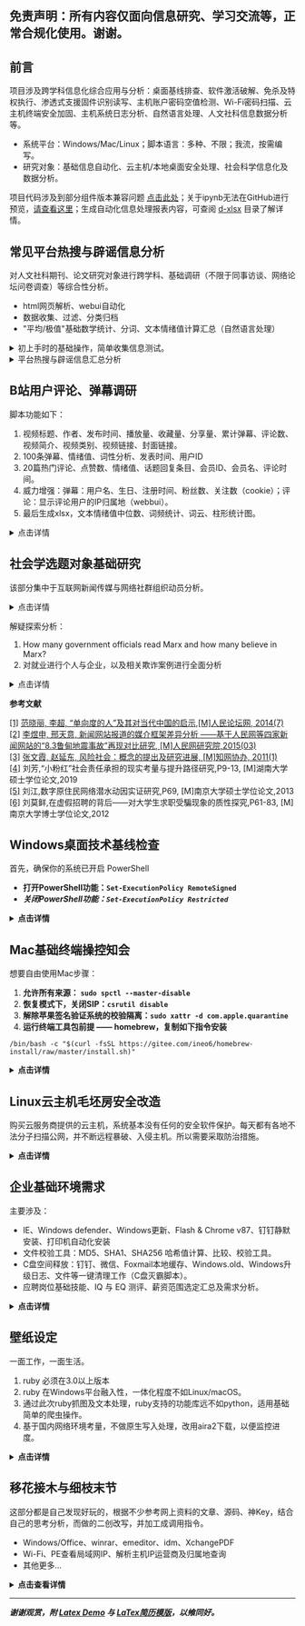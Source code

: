 ## 免责声明：所有内容仅面向信息研究、学习交流等，正常合规化使用。谢谢。

## 前言

项目涉及跨学科信息化综合应用与分析：桌面基线排查、软件激活破解、免杀及特权执行、渗透式支援固件识别读写、主机账户密码空值检测、Wi-Fi密码扫描、云主机终端安全加固、主机系统日志分析、自然语言处理、人文社科信息数据分析等。

* 系统平台：Windows/Mac/Linux；脚本语言：多种、不限；我流，按需编写。 
* 研究对象：基础信息自动化、云主机/本地桌面安全处理、社会科学信息化及数据分析。

项目代码涉及到部分组件版本兼容问题 <a href="https://nbviewer.org/github/hoochanlon/scripts/blob/main/d-ipynb/平台兼容问题.ipynb">点击此处</a>；关于ipynb无法在GitHub进行预览，[请查看这里](https://blog.reviewnb.com/jupyter-notebook-not-rendering-on-github/)；生成自动化信息处理报表内容，可查阅 [d-xlsx](./d-xlsx) 目录了解详情。

## 常见平台热搜与辟谣信息分析

对人文社科期刊、论文研究对象进行跨学科、基础调研（不限于同事访谈、网络论坛问卷调查）等综合性分析。

* html网页解析、webui自动化
* 数据收集、过滤、分类归档
* "平均/极值"基础数学统计、分词、文本情绪值计算汇总（自然语言处理）

<details>
<summary>初上手时的基础操作，简单收集信息测试。</summary>

<p>一键获取中国新闻网资讯 <a href="https://www.52pojie.cn/thread-1780608-1-1.html">图文版</a></p>

<pre><code>python3 -c "$(curl -fsSL https://ghproxy.com/https://raw.githubusercontent.com/hoochanlon/scripts/main/d-python/get_chinanews.py)"
</code></pre>

<p>一键获取中国新闻网资讯 Ruby版</p>

<pre><code>ruby -e "$(curl -fsSL https://ghproxy.com/https://raw.githubusercontent.com/hoochanlon/scripts/main/d-ruby/get_chinanews.rb)"
</code></pre>

<p>一键生成全球信息报表 <a href="https://www.52pojie.cn/thread-1779165-1-1.html">图文版</a></p>

<pre><code>python3 -c "$(curl -fsSL https://ghproxy.com/https://raw.githubusercontent.com/hoochanlon/scripts/main/d-python/get_worldometers.py)"
</code></pre>

<p>一键收集知乎前五条精选回答摘要</p>
<pre><code>python3 -c "$(curl -fsSL https://raw.githubusercontent.com/hoochanlon/scripts/main/d-python/zhihu_answers_demo.py)"</code></pre>

<p>收集boss直聘90条招聘相关招聘岗位的薪资待遇、公司规模等 <a href="https://www.52pojie.cn/thread-1822212-1-1.html">图文版</a></p>

<pre><code>python3 -c "$(curl -fsSL https://ghproxy.com/https://raw.githubusercontent.com/hoochanlon/scripts/main/d-python/zhipin_demo.py)"</code></pre>

</details>

<details>
<summary>平台热搜与辟谣信息汇总分析</summary>

前提：开始前，先复制如下指令安装 pip 工具包。涉及到斯坦福大学语言模型 [stanza](https://stanfordnlp.github.io/stanza) 处理的数据需要外网连接。

<pre><code>pip3 install --no-cache-dir -r https://ghproxy.com/https://raw.githubusercontent.com/hoochanlon/scripts/main/d-txt/requirements.txt
</code></pre>

<h3>头条、抖音、微博热搜采集分析</h3>

<p>一键获取今日头条、抖音、微博热搜。<a href="https://www.52pojie.cn/thread-1785460-1-1.html">图文版</a> （NLP：Stanza）</p>

<pre><code>python3 -c "$(curl -fsSL https://ghproxy.com/https://raw.githubusercontent.com/hoochanlon/scripts/main/d-python/get_resou_today_s.py)"
</code></pre>

<ul>
<li>自动化分类；整体匹配率：84%~96% 区间左右。</li>
<li>词频统计；三者共存的热搜，说明为持久公共热度，信息密度较高。</li>
<li>文本情感平均值、每条标题的情感数值；主：人为置顶热搜的文本情绪强烈程度。</li>
<li>词性分析；标记可能存有引导与被植入意识成分用词，只要定语、状语叠得多，总能是宣传正态形势。</li>
</ul>

<p>微博在自动化分类中，噪音三者最大，信息价值低，话题含水量大，失真度偏高；各家平台的热搜标题也存有未标识谣言成分，最好用<a href="https://www.piyao.org.cn/pysjk/frontsql.htm">国家辟谣平台查询</a>鉴别其真伪；虽然娱乐属性极重，但微博其本身具有一对多公共属性的社交模式，当某个社会事件被挂上热搜，它可在短时间内迅速传播信息，引发公众的关注和讨论。</p>

<p>推荐论文：</p>

<ul>
<li>毛贺祺《大数据背景下微博热搜的新闻阅读服务功能》吉林大学新闻学专业硕士学位论文，2017.3</li>
<li>喻国明《大数据分析下的中国社会舆情 总体态势与结构性特征》中国人民大学学报，2013年第５期</li>
<li>王小新《当前我国受众网络新闻的阅读倾向——以百度热搜词为例》《今传媒》，2013年第9期</li>
<li>许诺《基于百度热搜新闻词的社会风险事件5W提取研究》《系统工程理论与实践》，2022年第40卷第2期</li>
</ul>

<h3>自动化收集辟谣条目及语言分析</h3>

<p>功能大体与上例相当，对词频的较高词语进行语法分析。（NLP：ThuLAC）</p>

<pre><code>python3 -c "$(curl -fsSL https://ghproxy.com/https://raw.githubusercontent.com/hoochanlon/scripts/main/d-python/get_rumor_analysis.py)"
</code></pre>

<p>urllib3：<a href="https://github.com/urllib3/urllib3/issues/3020#issuecomment-1557412175">https://github.com/urllib3/urllib3/issues/3020#issuecomment-1557412175</a></p>

<p>对谣言的定义：阿尔波特（Gordom W.Allport）和波兹曼（Leo Postman）最早为谣言下了定义，即谣言是一个与当时事件相关联的命题，是为了使人相信，一般以口传媒介的方式在人们之间流传，但是却缺乏具体的资料以证实其确切性。<span id="fn1"><a href="#fn1-black"><sup>1</sup></a></span></p>

<p>谣言概念界定：究其本质而言，谣言普遍具有的属性，一是广泛传播，二是不确定性，基于此，本文将谣言界定为被广泛传播的、含有极大的不确定性的信息。“不确定性”主要是指对信息真实与否的不确定性。<span id="fn2"><a href="#fn2-black"><sup>2</sup></a></span></p>

<p>目前，在突发事件中的各类谣言中，有明确目标性和破坏性的攻击型谣言和以实现政治、经济等利益为目标的宣传型或牟利型谣言出现的频率较低。多数谣言是出于恐惧心理和基于错误的认识判断而形成的。（胡琦，2022） 从这次的谣言收集分析已证明，最大的两个类别是，社会话题与健康饮食，两者分别占比48%、43%。</p>

<p>但“后真相”时代多元文化的糅合共存和碎片化的解读方式加剧了民众的价值分歧，侵蚀了信任防线。一方面，复杂的利益诉求、多元的社会思潮与多样的传播方式交织叠加，催生出“后真相”时代多元的网络文化，加大了主流与非主流文化之间的碰撞和摩擦。虽然非主流文化是主流文化的有益补充，但诸如佛系文化、网红文化、躺平文化等难免有背离主流文化的消极因素，尤其是污丑文化、拜金文化等更是尽显畸形审美和金钱至上的错误思想，若不加警惕和批判，极易误导一些认知不足、阅历不够的受众，诱发政治偏见，不断冲击和侵蚀业已形成的政治信任。另一方面，“后真相”时代人们面对海量信息，惯以碎片化的方式拼凑事实、解读真相。一旦关涉社会分化、利益分配、政治腐败和政策失误等复杂的政治谣言鉴别，人们极易陷入碎片化信息的不断解读和重组,制造出多种“真相”,并借此持续发酵,非但无益于阻断网络政治谣言的传播，反而会频繁质疑已有政治共识,造成政治信任的流失，为谣言惑众创设了可能。<span id="fn3"><a href="#fn3-black"><sup>3</sup></a></span></p>

<p>就参考杨芸伊、赵惜群来说，个人生活无非涉及钱的吃穿住行，社会分化也是正常现象，“个人-集体”、“集体-个人”的差异、非一致性，这话更多“是以国家建设为中心”为首纲。下面这两条信息很值得参考研究：</p>

<ul>
<li><a href="https://www.zhihu.com/question/587740721/answer/2952171143">知乎 - 如何看待央视新视频【靠力气赚钱心里才踏实，是无数平凡人的生活信仰】?</a></li>
<li><a href="https://www.bilibili.com/video/BV1ss4y1M72E">bilibili - 说我摸，说我摆，谁在意劳动者的无奈？</a></li>
</ul>

<i><b>参考文献</b></i><br><br>
<span id="fn1-black"><a href="#fn1">[1]</a> 胡琦, 全媒体时代网络谣言产生的心理机制与治理路径,P135，137, [J]社会科学家, 2022(11)</span><br>
<span id="fn2-black"><a href="#fn2">[2]</a> 雷霞, 老年群体的谣言认知不协调及其纠偏机制, [J]现代传播, 2023(3)</span><br>
<span id="fn3-black"><a href="#fn3">[3]</a> 杨芸伊, 赵惜群, “后真相”时代网络政治谣言的表征、归因及治理,P155, [J]湖南科技大学学报(社会科学版)，2022(11)</span><br>

</details>

## B站用户评论、弹幕调研

脚本功能如下：

1. 视频标题、作者、发布时间、播放量、收藏量、分享量、累计弹幕、评论数、视频简介、视频类别、视频链接、封面链接。
1. 100条弹幕、情绪值、词性分析、发表时间、用户ID
1. 20篇热门评论、点赞数、情绪值、话题回复条目、会员ID、会员名、评论时间。
1. 威力增强：弹幕：用户名、生日、注册时间、粉丝数、关注数（cookie）；评论：显示评论用户的IP归属地（webbui）。
1. 最后生成xlsx，文本情绪值中位数、词频统计、词云、柱形统计图。

<details>
<summary>点击详情</summary>

前提：先确保你的基础库组件完善

<pre><code>pip3 install --no-cache-dir -r https://ghproxy.com/https://raw.githubusercontent.com/hoochanlon/scripts/main/d-txt/requirements.txt
</code></pre>

然后运行该脚本 <a href="https://www.52pojie.cn/thread-1802357-1-1.html">图文版</a>

<pre><code>python3 -c "$(curl -fsSL https://ghproxy.com/https://raw.githubusercontent.com/hoochanlon/scripts/main/d-python/get_bv_baseinfo.py)"
</code></pre>

<h3>文本基础分析 </h3>

停用词文本聚类综合统计分析，见下图<span id="fn4"><a href="#fn4-black"><sup>1</sup></a></span>

<img src="https://cdn.jsdelivr.net/gh/hoochanlon/scripts/AQUICK/catch2023-06-27%2011.00.31.png" />

<p>实际上，不同的停用词表都有其的适用范围。教育机构语料库大多由文献期刊构成，因此复旦、川大等教育科研机构的停用词表，更适合文献与邮件文本。而门户网站的语料库更适合新闻报道，各有其特点。</p>

<p>文本发掘及分词统计涉及到的停用词问题，借助 [goto456/stopwords](https://github.com/goto456/stopwords) 提供的哈工大、川大、百度的停用词语料库，以及从CSDN收集到复旦停用词本进行整合，强化文本对“经济”、“社会”、“文艺”聚类效果，从而达到更精准命中关键词的目的。</p>

文本分析工作内容，如下引用图<span id="fn5"><a href="#fn5-black"><sup>2</sup></a></span>。目的性都差不多，只不过方式略有不同而已，殊途同归了，算是。

<img src="https://cdn.jsdelivr.net/gh/hoochanlon/scripts/AQUICK/catch2023-06-17%2019.25.52.png" />

<i><b>参考文献</b></i><br><br>
<span id="fn4-black"><a href="#fn4">[1]</a> 黄俊, 职场辱虐的情绪影响和行为反应研究、B站等社交媒体的传播研究,P149,[J]传播创新研究, 2021(12)</span><br>
<span id="fn5-black"><a href="#fn5">[2]</a> 官琴, 邓三鸿, 王昊, 中文文本聚类常用停用词表对比研究,P76,[J]数据分析与知识发现,2017(3) </span><br>
</details>

## 社会学选题对象基础研究 

该部分集中于互联网新闻传媒与网络社群组织动员分析。

<details>
<summary>点击详情</summary>

<h4 id="h3view"><a href="https://nbviewer.org/github/hoochanlon/scripts/blob/main/d-ipynb/亚文化视域评论及弹幕调研.ipynb">亚文化视域评论及弹幕调研总结</a></h4>

<p>整体来说，后情感时代，让我发现人的情感体验是多元的。单从就“嗑CP”、“萌宠”话题的被采访人语录来看，就得出部分被采访人思维单一、理想化。这是不可靠的，不能一概而论。比较切实的观点应该是，部分被采访人对此类信息可能并不在意，或对这方面未有较深入的认知与关注。并且，该项数据并不能对采访人的情绪、思维、行为逻辑做定论，只是某些事物的关联，需要去理清事情的真相与内在逻辑，这些都要花时间下功夫研究的。</p>

<h4 id="h3view"><a href="https://nbviewer.org/github/hoochanlon/scripts/blob/main/d-ipynb/民生及时评类新闻基础分析.ipynb">民生及时评类新闻媒体与受众行为浅析</a></h4>

<h5>民生时评媒体积极方面行为作用</h5>

<p>在单向度的社会<span id="fn6"><sup><a href="#fn6-black">1</a></sup></span>中，不同地域的人往往面临着相似的生活困境与社会纠纷，经由媒体选择典型民生个例加以报道，很容易使民众获得切身体会，产生跨地域的情感共鸣。而在此基础上的时评，遵守实事求是的原则，通过解释报道框架<span id="fn7"><sup><a href="#fn7-black">2</a></sup></span>，对各类舆论热点事件进行科学理性的分析，同时提出面向未来的可行性建设性方案。从一定程度上缓释社会矛盾，疏导大众情绪，有促进开启民智的作用。不过，额外强调一点：开启民智目是民众具备批判性思维，自主思考和客观分析问题；它强调的是社会共同进步的需要，而不是贬低民众的智识水平及行为能力。</p>

<h5>民生时评类新闻受众失焦现象归因</h5>

<p>一方面受众因切身体会共鸣感、猎奇感等作用下接收民生、时评信息，而另一方面身处风险社会<span id="fn8"><sup><a href="#fn8-black">3</a></sup></span>中、受众对严肃内容产生了排斥心理，需要一个可供闲谈与娱乐的话题排解忧虑，获得快感、同时也在探求相同爱好的趣缘群体。由此，这也可以解释我之前的疑问 “为什么我看同事日常精干处理工作事务，但涉及到电视剧、新闻报道却是人云亦云没多少见解，像个白痴一样？” 总的说来，舆论失焦现象也是必然且常态的现象。用户对新闻标题的猎奇点击，对事件的耐心等待与深入思考已不符合这方面一部分受众用户的期望了。在注意力、精力有限的情况下，这部分受众用户从而转向其他具有话题性、娱乐性的闲谈讨论，爆米花式的休闲娱乐（吃瓜）以此舒缓压力获得快感。</p>

<h4 id="h3view"><a href="https://nbviewer.org/github/hoochanlon/scripts/blob/main/d-ipynb/“小粉红”群体分析.ipynb">“小粉红”群体分析</a></h4>

<p>“小粉红”一词来自于民间对网络爱国青年群体的称呼，“小”指的是年龄小，虽然很稚嫩，但是精力充沛、一腔热血；“粉”指的是网络上流行的特有的表达方式，比如语言卖萌，又经常使用各种萌系表情，另外由于小，单纯的生活阅历使得“小粉红”的心智还没有定型；“红”指的是苗正根红，红色在中国的语境下通常代表了中国共产党，这里的“红”表达了“小粉红”强烈的爱党爱国爱领袖情怀。<span id="fn9"><sup><a href="#fn9-black">4</a></sup></span></p>

<p>刘芳对小粉红群体的定义是准确的。她进一步将该群体细分为不同的年龄段、社会阶层以及职业背景。在18至24岁的范围内，学生群体在小粉红中占据了很大比例，其中多数来自无产阶级家庭。然而，在旧牛帆模型流行之前的分类中，也有相当数量的小粉红来自城市中产阶级家庭，这一点也需要我们注意。无论如何，这两个群体都有一个共同点，即小粉红拥有较强的社会消费能力和购买力，并且相对承受较少的社会压力，同时也是中国改革开放国力日益强盛的受益者与见证者。</p>

<h4 id="h3view"><a href="https://nbviewer.org/github/hoochanlon/scripts/blob/main/d-ipynb/读《“帝吧出征”事件中话语表达与社群动员研究》.ipynb">读《“帝吧出征”事件中话语表达与社群动员研究》</a></h4>

<h5>帝吧出征：群体动员与舆论引导</h5>

<p>当群体的文化与他们倡导的价值目标重合时，形成了一种动力机制，促使群体成员对帝吧社群的多角度文化认同和集体互动。帝吧通过整齐划一的动员基础，深刻影响了其群体成员的价值观念和思维方式，从而调动了粉丝的积极性和团结性来支持社群的集体活动。</p>

<p>在网络平台上，民族主义情感的表达成为一种常见现象。通过共享符号、行为和与同样认同的人建立联系，人们表达对国家和民族的认同和情感。这种身份政治的表演受到个体和外部环境的相互作用和影响。在"周子瑜事件"中，帝吧充分利用网络的连通性，在各平台上刷榜和引流，通过构建共同的"爱国主义"和"民族主义"话语，动员和征集参与者。虽然"帝吧出征"看起来组织有序，参与者需服从指挥，有明确的出征时间、纪律和攻击目标，还要求使用固定的集体模板等规则。然而，实际上年轻人受到帝吧新式话语的影响和动员，不一定需要深入思考逻辑或进行论证，将出征变成了一场狂欢喧闹的游戏，追求集体热情高涨的情境。在这个动员过程中，明星相关的表情包渲染气氛，通过将明星与民族主义情感相结合，进一步加强集体认同和动员效果，激发粉丝的情感共鸣，并增强他们对集体行动的支持和参与意愿。</p>

<p>因此，“帝吧出征”可以被看作是一种集体动员和舆论引导的活动，通过符号、话语和情感的共同作用，调动粉丝的参与和支持，从而形成一种极化的群体行动力量。这种行动将网络暴力赋予了“民族主义”和“爱国主义”的正义化形象，使其在群体中得到广泛的接受和支持。</p>

<h4 id="h3view"><a href="https://nbviewer.org/github/hoochanlon/scripts/blob/main/d-ipynb/读《数字原住民网络潜水动因实证研究》.ipynb">读《数字原住民网络潜水动因实证研究》</a></h4>

<h5>研究目的及意义</h5>

<p>研究目的（微观）：</p>
<ol>
<li>界定潜水者和数字原住民型潜水者消除对于潜水的模糊定义。</li>
<li>构建潜水动因模型提出各项解释数字原住民潜水行为的动因假设。</li>
<li>明确主要影响因素以及因素之间的相互影响关系。</li>
<li>为网络运营商和社区管理者提供更有效的建议。 </li>
</ol>
<p>研究意义（宏观）：</p>
<p>一、理论意义：梳理社会学、经济学和心理学三大学科中用于潜水研究的相关理论并搭建了潜水研究的理论框架为后续研究者的相关研究提供了理论支撑。
二、实际意义：对于数字原住民潜水行为研究的实际意义主要体现在经济效益、网络可持续发展以及群体智慧三方面。</p>

<h5>基于“计划行为论”、“社会文化资本论”、“社会认同论”三者，并结合统计学知识的问卷设计方案</h5>

<p>问卷设计样例效果图<span id="fn10"><sup><a href="#fn9-black">5</a></sup></span> </p> 

<img src="https://cdn.jsdelivr.net/gh/hoochanlon/scripts/AQUICK/catch2023-07-19%2020.01.22.png" width="50%" height="50%"/>

<ul>
<li>信度分析：主要是考察各潜变量的Cronbach&#39;sa值是否超过0.7的临界值。</li>
<li>效度分析，主要基于因子分析来检验。也就是通过对样本数据进行KMO系数分析。Kaiser给出了常用的kmo度量标准:　0.9以上表示非常适合；0.8表示适合；0.7表示一般；0.6表示不太适合；0.5以下表示极不适合。</li>
<li>因子相关性分析：Bartlett球形检验则用于检验观测变量之间是否存在相关性，这是进行因子分析的一个前提条件。它基于一个假设，即观测变量之间不存在任何相关性。如果在Bartlett球形检验中得出的显著性水平较低（通常设置为0.05），则可以拒绝该假设，表明观测变量之间存在相关性，因此适合进行因子分析。</li>
<li>偏向程度分析：Likert量表的评分范围为5或7个等级，但也可以是其他数字。选择适当的评分范围要考虑到被调查者容易理解和回答的程度。较少的等级可能更容易导致患者在选择中立选项时受到限制，而较多的等级可能增加了患者选择的复杂性。</li>
</ul>

</details>

解疑探索分析：

1. How many government officials read Marx and how many believe in Marx?
2. 对就业进行个人与企业，以及相关欺诈案例进行全面分析

<details>
<summary>点击详情</summary>

<h4 id="h3view"><a href="https://nbviewer.org/github/hoochanlon/scripts/blob/main/d-ipynb/读《论马克思主义威望下降的原因》.ipynb">读《论马克思主义威望下降的原因》</a></h4>

<p>马克思主义威望下降的原因：</p>

<p>消极因素：1. 苏联式社会主义制度失败的打击；2. 部分共产党官员和马克思主义理论家的言行相悖严重损害了马克思主义的声誉；3. 不少人对于马克思主义不大懂、不会用，不能解决实际问题；4. 一些人对马克思学说的否定也起了一定作用。</p>

<p>积极因素：1. 从横向上看，改革开放开阔了我们的思想理论视野，使马克思主义的相对地位下降；2. 从纵向上看，我们创造出中国特色社会主义理论等新的理论，也使马克思主义的相对重要性减弱；3. 人们现在愈来愈能够对马克思学说采取科学分析的态度，亦使马克思主义的威望从顶峰回落。</p>

<h4 id="h3view"><a href="https://nbviewer.org/github/hoochanlon/scripts/blob/main/d-ipynb/就业形势分析及预防欺诈对策.ipynb">就业形势分析及预防欺诈对策</a></h4>

<h4>欺诈者的动机内核</h4>

<p>我们的视野里已经有太多的宏大叙事与情绪感慨，欠缺的反而是“事实本身” 。现如今较起之前好了不少，当时信息传播渠道有限，仅限于搜索引擎、门户网站，如今信息。人人自媒体，民意重视程度相对比过去要高了。但伴随而来的又一个问题就是审核控评，结合我国当今体制及制度而言，整体不容乐观。总体而言，我们的认知是建立在他们代价付出与信息披露。</p>

从刘莫鲜（2012）<span id="fn11"><sup><a href="#fn11-black">6</a></sup></span>所述的各类手法的诈骗流程图分析，来对双方目的进行总结：欺诈者的目的存在一个或多个，拿到货币、人身控制、获得劳动力；而求职者目的相对单一，付出劳动力，拿到货币。值得注意的是，欺诈者、求职者都是为了拿到对方的货币，由此便产生了不完全信息的零和博弈。

由于欺诈者的目的及偏好多样化，可选择的策略空间广，选择取向也相对较多，因此欺诈者会穷尽所有可能，并且不择手段地来实现自身利益最大化。因此，欺诈者的核心策略是在特定的环境和场景下，在求职者付出劳动之前或之后，以获取劳动者的货币为目标。

<h4>欺诈者对求职者的信念构建及欺诈实施</h4>

<p>对于欺诈者来说，能不能骗到求职者是一个概率性问题。求职者来自各个不同的生活环境，其行为选择对于欺诈者来说是不能预测的。不过，这里必须要明确一个关键点：既然骗子能够骗得到人，那么被骗到的人是那些相信他不是骗子的人。换句话说，欺诈者之所以能骗到求职者，关键是因为建立起了求职者的信任。虽然我们每个人的行为选择不可预测，但骗子能够利用各种手段来营造特定的稀缺情景，以建立对求职者的信任。借着这种信任，他们可以进行有限条件的选择，从而实现对求职者意图行为的控制。</p>

<p>具体来说，欺诈者常常利用社会心理学来布设博弈困境以及相应的剧本演出，以便操控求职者的思维和情绪。他们通常宣称有限的职位名额、紧迫的截止日期、特殊服务后门或其他形式的稀缺性，以激发求职者的竞争心理和渴望，促使求职者尽快做出决策。通过在这种紧张的情景中建立信任，此时欺诈者为了进一步验证求职者的“诚意”及“合作性”，这时欺诈者会要求求职者提供个人信息，支付一定费用或执行某些任务。这些要求看似合理，但实际上是为了获取求职者的敏感信息或从其身上获取经济利益。</p>

</details>

<p><b>参考文献</b></p>

<!--<p><i>注：由于研究范围较广泛，部分专题涉及内容较深，因此采用 ipynb 独立开题综述具体内容，并放置相关链接的形式。故此处参考文献列表仅限于 README.Markdown</i></p>-->

<span id="fn6-black"><a href="#fn6">[1]</a> <a href="http://www.rmlt.com.cn/2014/0729/298965.shtml">范晓丽, 李超, “单向度的人”及其对当代中国的启示,[M]人民论坛网, 2014(7)</a><br></span>
<span id="fn7-black"><a href="#fn7">[2]</a> <a href="http://media.people.com.cn/n/2015/0312/c150620-26682877.html">李煜申, 邢天意, 新闻网站报道的媒介框架差异分析 ——基于人民网等四家新闻网站的“8.3鲁甸地震事故”再现对比研究, [M]人民网研究院,2015(03) </a><br>
<span id="fn8-black"><a href="#fn8">[3]</a> <a href="http://www.xml-data.org/KXYSH/html/22ddadf4-325e-41ce-b447-82a9129abf51.htm">张文霞, 赵延东, 风险社会：概念的提出及研究进展, [M]知网协办, 2011(1)</a><br>
<span id="fn9-black"><a href="#fn9">[4]</a> 刘芳,“小粉红”社会责任承担的现实考量与提升路径研究,P9-13, [M]湖南大学硕士学位论文,2019</span><br>
<span id="fn10-black"><a href="#fn10">[5]</a> 刘江,数字原住民网络潜水动因实证研究,P69, [M]南京大学硕士学位论文,2013</span><br>
<span id="fn11-black"><a href="#fn11">[6]</a> 刘莫鲜,在虚假招聘的背后——对大学生求职受騙现象的质性探究,P61-83, [M]南京大学博士学位论文,2012</span><br>


## Windows桌面技术基线检查 

首先，确保你的系统已开启 PowerShell

* **打开PowerShell功能：`Set-ExecutionPolicy RemoteSigned`**
* ***关闭PowerShell功能：`Set-ExecutionPolicy Restricted`***

<details>
<summary><b>点击详情</b></summary>

一键使用，本地下载使用转GB2312编码 <a href="https://www.52pojie.cn/thread-1795749-1-1.html">图文版</a>

<pre><code>
irm https://ghproxy.com/https://raw.githubusercontent.com/hoochanlon/scripts/main/d-pwsh/frontline_helpdesk.ps1|iex
</code></pre>

功能概览：

<ol>
<li>检查IP与网络设备连接近况</li>
<li>检查打印机、打印池、扫描仪状态</li>
<li>检查硬盘、CPU、内存、显卡等基础驱动信息</li>
<li>检查设备安全性、近期升级补丁、定时任务项、证书策略、系统核心文件控制访问状况</li>
<li>检查主机主动共享协议相关信息</li>
<li>检查电脑休眠、重启频次、异常关机、程序崩溃等信息</li>
<li>执行1～6选项的所有功能</li>
<li>生成"设备驱动检查"、"五天内预警事件"、"登录登出活动记录"、"月度已存威胁概况"分析报表</li>
<li>查看指导建议与开发说明</li>
</ol>

BTW

Linux基线检查（PR）见：<a href="https://github.com/al0ne/LinuxCheck">al0ne/LinuxCheck</a>。对于Mac来说，这些安全服务的维护成本，不适用于中小企业。

<ul>
<li><a href="https://www.apple.com.cn/business/docs/site/Mac_Deployment_Overview.pdf">Apple - Mac系统部署</a></li>
<li><a href="https://blogs.vmware.com/china/2019/10/08/企业采购苹果设备的正确姿势-abm/">vmware - 企业采购苹果设备的正确姿势-abm</a></li>
</ul>

大环境下，这篇文章 <a href="https://blog.csdn.net/smartbenson/article/details/50636012">CSDN - 企业管理Mac电脑的三种方式</a>提及的管理办法，都算得上是防控得当，可对比Windows来说，却挺不够看的。

</details>

## Mac基础终端操控知会

想要自由使用Mac步骤：

1. **允许所有来源： `sudo spctl --master-disable`**
2. **恢复模式下，关闭SIP：`csrutil disable`**
3. **解除苹果签名验证系统的校验隔离：`sudo xattr -d com.apple.quarantine`**
4. **运行终端工具包前提 —— homebrew，复制如下指令安装**

```
/bin/bash -c "$(curl -fsSL https://gitee.com/ineo6/homebrew-install/raw/master/install.sh)"
```

<details>
<summary><b>点击详情</b></summary>

关闭Safari浏览器的腾讯安全浏览

<pre><code>
defaults write com.apple.Safari WarnAboutFraudulentWebsites -bool false
</code></pre>

重置macOS ~/.zshrc （仅环境变量配置失误，造成不可逆后果使用）

<pre><code>
export PATH=/usr/bin:/usr/sbin:/bin:/sbin:/usr/X11R6/bin; sudo rm -rf ~/.zshrc
</code></pre>


Mac查看当前Wi-Fi密码 <a href="https://www.52pojie.cn/thread-1766927-1-1.html">图文版</a>

<pre><code>
sudo bash -c "$(curl -fsSL https://ghproxy.com/https://raw.githubusercontent.com/hoochanlon/scripts/main/d-shell/mac_show_wifi.sh)"
</code></pre>

Mac查看常用系统信息

<pre><code>
sudo bash -c "$(curl -fsSL https://ghproxy.com/https://raw.githubusercontent.com/hoochanlon/scripts/main/d-shell/mac_systeminfo.sh)"
</code></pre>

GitHub的ipynb文件地址 转换 在线ipynb查看链接粘贴。（Ruby）

<pre><code>
ruby -e "$(wget -qO- https://ghproxy.com/https://raw.githubusercontent.com/hoochanlon/scripts/main/d-ruby/nbview.rb)"
</code></pre>

Mac 一键支持NTFS <a href="https://github.com/hoochanlon/Free-NTFS-For-Mac">图文版</a>

<pre><code>
sudo -u $USER  python3 -c "$(curl -fsSL https://ghproxy.com/https://raw.githubusercontent.com/hoochanlon/scripts/main/d-shell/ntfs_ninja.sh)"
</code></pre>

Mac 激活各类相关软件 <a href="https://github.com/QiuChenly/MyMacsAppCrack/tree/main/Shells">图文版</a>（DMCA）

<pre><code>
sudo bash -c "$(curl -fsSL https://ghproxy.com/https://raw.githubusercontent.com/QiuChenly/MyMacsAppCrack/main/Shells/simple_crack.sh)"
</code></pre>

macOS MS-AutoUpdate 一键带走

<pre><code>
sudo /usr/bin/osascript -e "$(curl -fsSL https://ghproxy.com/https://raw.githubusercontent.com/hoochanlon/scripts/main/d-apple/no_ms_autoupdate.scpt)"
</code></pre>

一键RAR密码爆破 <a href="https://www.52pojie.cn/thread-1775990-1-1.html">图文版</a>

<pre><code>
bash -c "$(curl -fsSL https://ghproxy.com/https://raw.githubusercontent.com/hoochanlon/scripts/main/d-shell/7z_rar_sensei.sh)"
</code></pre>

自动化下载 Office Mac2021 激活工具

<pre><code>
sudo /usr/bin/osascript -e "$(curl -fsSL https://ghproxy.com/https://raw.githubusercontent.com/hoochanlon/scripts/main/d-apple/office2021.scpt)"
</code></pre>

最后，转朋友的：<a href="https://www.cnblogs.com/98record/p/mac-da-yin-ji-yi-jian-an-zhuang.html">自在拉基 - Mac打印机一键安装</a>。（没需求，所以没写；原理都差不多，确实挺厉害的。）

</details>

## Linux云主机毛坯房安全改造

购买云服务商提供的云主机，系统基本没有任何的安全软件保护。每天都有各地不法分子扫描公网，并不断远程暴破、入侵主机。所以需要采取防治措施。

<details>
<summary><b>点击详情</b></summary>

<h3>一键搞定SSH登录、用户密码策略配置、Ban IP配置 <a href="https://www.52pojie.cn/thread-1749877-1-1.html">图文版</a></h3>

<ul>
<li>SSH登录: 免密的密钥模式、心跳长时间连接，客户端不掉线</li>
<li>密码策略: 不限特殊字符、大小写，并支持4～5位长度下限</li>
<li>Ban IP: 除自己IP外，30秒内短时间三次输错密码，永久封禁IP。</li>
</ul>

<pre><code>
sudo bash -c  "$(curl -fL https://ghproxy.com/https://raw.githubusercontent.com/hoochanlon/scripts/main/d-shell/lite_ssh_n_ban.sh)"
</code></pre>

<p>SSH单项配置：一键调用SSH快速配置 SSH密钥登录策略、用户简单密码配置规则。（单项部分是开启限定自己IP访问的，即 AllowUsers）</p>

<pre><code>
sudo bash -c  "$(curl -fL https://ghproxy.com/https://raw.githubusercontent.com/hoochanlon/scripts/main/d-shell/simple_ssh.sh)"
</code></pre>

<p>fail2ban单项配置：一键fail2ban从下载到安装及生成配置与启动服务。(再次允许单项部分可以刷新自己公网IP配置)</p>

<pre><code>
sudo bash -c  "$(curl -fL https://ghproxy.com/https://raw.githubusercontent.com/hoochanlon/scripts/main/d-shell/simple_ban.sh)"
</code></pre>

<h3>一键搞定Linux自定义创建具有管理员权限的用户 <a href="https://www.52pojie.cn/thread-1749877-1-1.html">图文版</a></h3>

<ul>
<li>自定义用户名</li>
<li>su、sudo及wheel组成员免密</li>
<li>sshd_config锁root远程登录，提高安全性</li>
</ul>

<pre><code>
sudo bash -c  "$(curl -fL https://ghproxy.com/https://raw.githubusercontent.com/hoochanlon/scripts/main/d-shell/diy_add_wheel.sh)"
</code></pre>

<h3>一键搞定FTP <a href="https://www.52pojie.cn/thread-1753070-1-1.html">图文版</a></h3>

<ul>
<li>共享目录： /var/ftp/share </li>
<li>限制越权出逃共享访问，可读写。</li>
<li>安全，私有化，限定自己的公网IP访问。</li>
</ul>

<p>不输密码版，用户名:ftpuser 密码：P@ssw0rd</p>

<pre><code>
sudo bash -c  "$(curl -fL https://ghproxy.com/https://raw.githubusercontent.com/hoochanlon/scripts/main/d-shell/simple_vsftpd.sh)"
</code></pre>

<p>自定义用户版</p>

<pre><code>
sudo bash -c  "$(curl -fL https://ghproxy.com/https://raw.githubusercontent.com/hoochanlon/scripts/main/d-shell/lite_vsftpd.sh)"
</code></pre>

</details>

## 企业基础环境需求

主要涉及：

* IE、Windows defender、Windows更新、Flash & Chrome v87、钉钉静默安装、打印机自动化安装
* 文件校验工具：MD5、SHA1、SHA256 哈希值计算、比较、校验工具。
* C盘空间释放：钉钉、微信、Foxmail本地缓存、Windows.old、Windows升级日志、文件等一键清理工作（C盘灭霸脚本）。
* 应聘岗位基础技能、IQ 与 EQ 测评、薪资范围选定汇总及需求分析。

<details>
<summary><b>点击详情</b></summary>

<p>IE防Edge劫持 <a href="https://www.52pojie.cn/thread-1774349-1-1.html">图文版</a></p>

<pre><code>curl -L  https://ghproxy.com/https://github.com/hoochanlon/scripts/raw/main/d-bat/keep_ie.bat|cmd</code></pre>

<ul>
<li>注【1】：<a href="https://www.52pojie.cn/thread-1765347-1-1.html">域控环境IE模版 图文</a></li>
<li>注【2】：代码地址：<a href="https://github.com/hoochanlon/scripts/blob/main/d-bat/saigonoie.bat">https://github.com/hoochanlon/scripts/blob/main/d-bat/saigonoie.bat</a></li>
</ul>

<p>计算IE兼容视图网站hex，一键使用，本地下载使用转GB2312编码。</p>

<pre><code>
irm https://ghproxy.com/https://raw.githubusercontent.com/hoochanlon/scripts/main/d-pwsh/clac_ie_clearablelistdata_hex.ps1|iex
</code></pre>

<p>一键永久关闭Windows更新设置 <a href="https://www.52pojie.cn/thread-1791338-1-1.html">图文版</a></p>

<pre><code>curl -L  https://ghproxy.com/https://github.com/hoochanlon/scripts/raw/main/d-bat/stop_update.bat|cmd</code></pre>

<p>一键恢复被关闭的Windows更新设置</p>

<pre><code>curl -L  https://ghproxy.com/https://github.com/hoochanlon/scripts/raw/main/d-bat/re_update.bat|cmd</code></pre>

<p>一键开启或关闭Windows defender实时保护</p>

<pre><code>curl -OfsSL https://ghproxy.com/https://raw.githubusercontent.com/hoochanlon/scripts/main/d-bat/choice_wdrt.bat&&call choice_wdrt.bat</code></pre>

<p>C盘灭霸脚本：钉钉、微信、Foxmail本地缓存、Windows.old、Windows升级日志、文件等一键清理工作</p>

<pre><code>curl -OfsSL https://ghproxy.com/https://raw.githubusercontent.com/hoochanlon/scripts/main/d-bat/mieba.bat&&call mieba.bat</code></pre>

<p>一键调用设置程序是否以管理员权限运行</p>

<pre><code>curl -OfsSL https://ghproxy.com/https://raw.githubusercontent.com/hoochanlon/scripts/main/d-bat/nano_runas.bat&&call nano_runas.bat</code></pre>

<p>去掉win10/win11热搜条目，需注销或重启。（见： <a href="https://admx.help/?Category=Windows_8.1_2012R2&Policy=Microsoft.Policies.WindowsExplorer::DisableSearchBoxSuggestions&Language=zh-cn">admx.help 注册表参考手册</a>；附：<a href="https://softaro.net/registry-finder">registry-finder 注册表修改工具（点击「ダウンロード」，即下载）</a>）</p>

<pre><code>reg add "HKEY_CURRENT_USER\SOFTWARE\Policies\Microsoft\Windows\explorer" /v DisableSearchBoxSuggestions /t reg_dword /d 1 /f</code></pre>


<p>开启网卡电源管理选项，重启生效。（点亮屏幕启动，出现华硕logo，实际上是休眠。BTW：<a href="https://www.zhihu.com/question/629961635/answer/3291928985">知乎-qwe-天选4r9在插电和拔掉充电器的时候都会黑屏一下是正常的吗？</a>）</p>

<pre><code>reg add HKLM\System\CurrentControlSet\Control\Power /v PlatformAoAcOverride /t REG_DWORD /d 0</code></pre>

<p>一键调用md5、sha1、sha256文件检测工具</p>

<pre><code>curl -OfsSL https://ghproxy.com/https://raw.githubusercontent.com/hoochanlon/scripts/main/d-bat/md5tools.bat&&call md5tools.bat</code></pre>

<p>一键安装flash以及配置支持的87版Chrome浏览器</p>

<pre><code>curl -OfsSL https://ghproxy.com/https://raw.githubusercontent.com/hoochanlon/scripts/main/d-bat/fxxk_chxxa.bat&&call fxxk_chxxa.bat</code></pre>

<p>一键安装禁止Chrome浏览器更新</p>

<pre><code>curl -OfsSL https://ghproxy.com/https://raw.githubusercontent.com/hoochanlon/scripts/main/d-bat/deny_chrome_update.bat&&call deny_chrome_update.bat</code></pre>

<p>一键PDFtoPNG</p>

<pre><code>python3 -c "$(curl -fsSL https://ghproxy.com/https://raw.githubusercontent.com/hoochanlon/scripts/main/d-python/PDFtoPNG.py)"</code></pre>

<p>一键修复共享打印机0x11b问题</p>

<pre><code>curl -OfsSL https://ghproxy.com/https://raw.githubusercontent.com/hoochanlon/scripts/main/d-bat/fix_0x11b_share_print.bat&&call fix_0x11b_share_print.bat</code></pre>

<p>一键获取招聘职位信息以及辅助资料参考网站</p>

<pre><code>python3 -c "$(curl -fsSL https://ghproxy.com/https://raw.githubusercontent.com/hoochanlon/scripts/main/d-python/zhipin_demo.py)"</code></pre>

<p> 安装指定chrome，并禁用升级：<a href="https://github.com/hoochanlon/scripts/blob/main/d-bat/only_install_chrome65.bat"> only_install_chrome65.bat </a>;钉钉静默安装源码： <a href="./d-bat/fuck_dingding.bat">fuck_dingding.bat</a>；打印机安装详情见：<a href="https://nbviewer.org/github/hoochanlon/scripts/blob/main/d-ipynb/打印机自动化安装研究.ipynb">打印机自动化安装研究.ipynb</a></p>

</details>

## 壁纸设定

一面工作，一面生活。

<ol>
<li>ruby 必须在3.0以上版本</li>
<li>ruby 在Windows平台融入性，一体化程度不如Linux/macOS。</li>
<li>通过此次ruby抓图及文本处理，ruby支持的功能库远不如python，适用基础简单的爬虫操作。</li>
<li>基于国内网络环境考量，不做原生写入处理，改用aira2下载，以便监控进度。</li>
</ol>

<details>
<summary><b>点击详情</b></summary>

<p>一键爬取bing壁纸 <a href="https://www.52pojie.cn/thread-1781868-1-1.html">图文版</a></p>

<pre><code>python3 -c "$(curl -fsSL https://ghproxy.com/https://raw.githubusercontent.com/hoochanlon/scripts/main/d-python/get_bing_wallpapers.py)"</code></pre>

<p>一键下载微软官方设计壁纸 ruby </p>

<pre><code>ruby -e "$(curl -fsSL https://ghproxy.com/https://raw.githubusercontent.com/hoochanlon/scripts/main/d-ruby/get_msdesign_wallpapers.rb)"</code></pre>

<p>一键定时切换壁纸，一面工作，一面生活（Mac）</p>

<pre><code>bash -c "$(curl -fsSL https://ghproxy.com/https://raw.githubusercontent.com/hoochanlon/scripts/main/d-shell/mac_corn_diy_wallpaper.sh)"</code></pre>

</details>

## 移花接木与细枝末节

这部分都是自己发现好玩的，根据不少参考网上资料的文章、源码、神Key，结合自己的思考分析，而做的二创改写，并加工成调用指令。

* Windows/Office、winrar、emeditor、idm、XchangePDF
* Wi-Fi、PE查看局域网IP、解析主机IP运营商及归属地查询
* 其他更多...

<details>
<summary><b>点击查看详情</b></summary>

<h3>移花接木</h3>

<p>CMD一键调用windows版本切换与Windows/Office激活 <a href="https://www.52pojie.cn/thread-1743122-1-1.html">图文版</a></p>

<pre><code>curl -O https://ghproxy.com/https://raw.githubusercontent.com/TerryHuangHD/Windows10-VersionSwitcher/master/Switch.bat&amp;&amp;TIMEOUT /T 1&&start Switch.bat&&powershell -command "irm https://massgrave.dev/get|iex"</code></pre>

<p>CMD一键安装winrar注册激活</p>

<pre><code>powershell -command Invoke-WebRequest -Uri "https://ghproxy.com/https://raw.githubusercontent.com/hoochanlon/scripts/main/d-bat/winrar_down_reg.bat" -OutFile "C:/Users/${env:UserName}/Downloads/winrar_down_reg.bat"&&TIMEOUT /T 1&&start /b C:\Users%username%\Downloads\winrar_down_reg.bat
</code></pre>

<p>Powershell一键生成Emeditor序列号</p>

<pre><code>irm https://ghproxy.com/https://raw.githubusercontent.com/hoochanlon/scripts/main/d-pwsh/emeditor_random_keygen.ps1|iex
</code></pre>

<p>Powershell一键IDM激活（<a href="https://github.com/hoochanlon/scripts/blob/main/d-pwsh/fail_idm.ps1">自己写的方案已失效，国内版权原因不做更新</a>）</p>

<pre><code>iwr -useb https://ghproxy.com/https://raw.githubusercontent.com/lstprjct/IDM-Activation-Script/main/IAS.ps1 | iex
</code></pre>

<p>Powershell从XchangePDF Editor下载安装到生成许可证</p>

<pre><code>curl https://ghproxy.com/https://raw.githubusercontent.com/hoochanlon/scripts/main/d-pwsh/xchange_v8_active.ps1 -Outfile xchange_v8_active.ps1 | powershell -c xchange_v8_active.ps1
</code></pre>

<p>win7 打开图片报错“内存不足” <a href="https://www.52pojie.cn/thread-1768841-1-1.html">图文版</a></p>

<pre><code>powershell -c "irm  https://ghproxy.com/https://github.com/hoochanlon/scripts/raw/main/d-bat/exifhelper.bat -Outfile exifhelper.bat" && exifhelper.bat
</code></pre>

<h3>细枝末节</h3>

<p>CMD获取本机公网详情</p>

<pre><code>powershell -c irm "https://freeipapi.com/api/json/$(irm http://api.ipify.org)"
</code></pre>

<p>Shell获取本机公网详情（需安装 <code>brew install jq</code>）</p>

<pre><code>curl -s https://freeipapi.com/api/json/$(curl -s https://api.ipify.org) | jq .
</code></pre>

<p>一键安装打印机原理代码 <a href="https://www.52pojie.cn/thread-1776328-1-1.html">图文版</a></p>

<pre><code>https://github.com/hoochanlon/scripts/blob/main/d-bat/install_public_network_hp_printer_driver.bat
</code></pre>

<p>powershell active，以及微PE显示IP脚本</p>

<pre><code>explorer https://github.com/hoochanlon/scripts/blob/main/d-bat/weipe_showip.bat
</code></pre>

<p>一键安装Java <a href="https://www.52pojie.cn/thread-1767872-1-1.html">图文版</a></p>

<pre><code>curl -O https://ghproxy.com/https://raw.githubusercontent.com/hoochanlon/scripts/main/d-bat/install_jdk.bat&amp;&amp;call install_jdk.bat
</code></pre>

<p>win11一键显示当前WiFi与密码并生成二维码分享 <a href="https://www.52pojie.cn/thread-1772481-1-1.html">图文版</a></p>

<pre><code>curl -O https://ghproxy.com/https://raw.githubusercontent.com/hoochanlon/scripts/main/d-bat/show_wifi.bat&amp;&amp;call show_wifi.bat
</code></pre>

<p>一键显示所有WiFi</p>

<pre><code>curl -OfsSL https://ghproxy.com/https://raw.githubusercontent.com/hoochanlon/scripts/main/d-bat/oh_my_wifi.bat&amp;&amp;call oh_my_wifi.bat
</code></pre>

<p>一键RAR密码爆破 <a href="https://www.52pojie.cn/thread-1775357-1-1.html">图文版</a></p>

<pre><code>curl -Os https://ghproxy.com/https://raw.githubusercontent.com/hoochanlon/scripts/main/d-bat/seven_z_sensei.bat&amp;&amp;call seven_z_sensei.bat
</code></pre>

</details>

---
***谢谢观赏，附 [Latex Demo](https://www.overleaf.com/read/khdnbtjxwkzx) 与 [LaTex简历模版](https://github.com/hoochanlon/resume)，以飨同好。***

<!--
[![telegram](https://img.shields.io/badge/telegram-:me-blue.svg?longCache=true&style=flat-square)](https://t.me/test) 

![ ](https://raw.githubusercontent.com/hoochanlon/hoochanlon/master/assets/github-contribution-grid-snake.svg)

[网络辟谣标签工作专区](https://www.piyao.org.cn/bq/index.htm)、[谣言曝光台](https://www.piyao.org.cn/yybgt/index.htm)

***[关于我](https://hoochanlon.github.io/hoochanlon)***

[![blog](https://img.shields.io/badge/%F0%9F%94%97blog-hoochanlon-lightgrey.svg?longCache=true&style=flat-square)](https://hoochanlon.github.io/) [![outlook](https://img.shields.io/badge/%F0%9F%93%A7hotmail-@邮箱联系-blue.svg?longCache=true&style=flat-square)](mailto:hoochanlon@outlook.com)[![](https://img.shields.io/github/followers/hoochanlon?color=green&style=social)](https://github.com/hoochanlon) [![](https://img.shields.io/github/stars/hoochanlon?color=green&style=social)](https://github.com/hoochanlon)

![Metrics](https://metrics.lecoq.io/hoochanlon?template=classic&base.header=0&base.activity=0&base.community=0&base.repositories=0&base.metadata=0&achievements=1&base=header%2C%20activity%2C%20community%2C%20repositories%2C%20metadata&base.indepth=false&base.hireable=false&base.skip=false&achievements=false&achievements.threshold=S&achievements.secrets=true&achievements.display=detailed&achievements.limit=0&config.timezone=Asia%2FShanghai)

-->



<!--

-->
